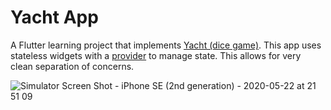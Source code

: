 # Yacht App

A Flutter learning project that implements [Yacht (dice game)](https://en.wikipedia.org/wiki/Yacht_(dice_game)). This app uses stateless widgets with a [provider](https://flutter.dev/docs/development/data-and-backend/state-mgmt/simple) to manage state. This allows for very clean separation of concerns.

![Simulator Screen Shot - iPhone SE (2nd generation) - 2020-05-22 at 21 51 09](https://user-images.githubusercontent.com/1982588/82704873-da412d80-9c76-11ea-9339-828fdf62c853.png)

